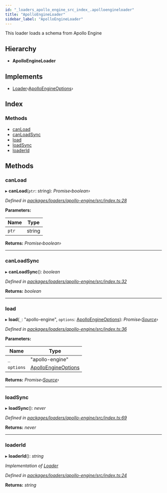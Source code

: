 ```yaml
---
id: "_loaders_apollo_engine_src_index_.apolloengineloader"
title: "ApolloEngineLoader"
sidebar_label: "ApolloEngineLoader"
---
```


This loader loads a schema from Apollo Engine

## Hierarchy

* **ApolloEngineLoader**

## Implements

* [Loader](/docs/api/interfaces/_utils_src_index_.loader)‹[ApolloEngineOptions](/docs/api/interfaces/_loaders_apollo_engine_src_index_.apolloengineoptions)›

## Index

### Methods

* [canLoad](_loaders_apollo_engine_src_index_.apolloengineloader.md#canload)
* [canLoadSync](_loaders_apollo_engine_src_index_.apolloengineloader.md#canloadsync)
* [load](_loaders_apollo_engine_src_index_.apolloengineloader.md#load)
* [loadSync](_loaders_apollo_engine_src_index_.apolloengineloader.md#loadsync)
* [loaderId](_loaders_apollo_engine_src_index_.apolloengineloader.md#loaderid)

## Methods

###  canLoad

▸ **canLoad**(`ptr`: string): *Promise‹boolean›*

*Defined in [packages/loaders/apollo-engine/src/index.ts:28](https://github.com/ardatan/graphql-tools/blob/master/packages/loaders/apollo-engine/src/index.ts#L28)*

**Parameters:**

Name | Type |
------ | ------ |
`ptr` | string |

**Returns:** *Promise‹boolean›*

___

###  canLoadSync

▸ **canLoadSync**(): *boolean*

*Defined in [packages/loaders/apollo-engine/src/index.ts:32](https://github.com/ardatan/graphql-tools/blob/master/packages/loaders/apollo-engine/src/index.ts#L32)*

**Returns:** *boolean*

___

###  load

▸ **load**(`_`: "apollo-engine", `options`: [ApolloEngineOptions](/docs/api/interfaces/_loaders_apollo_engine_src_index_.apolloengineoptions)): *Promise‹[Source](/docs/api/interfaces/_utils_src_index_.source)›*

*Defined in [packages/loaders/apollo-engine/src/index.ts:36](https://github.com/ardatan/graphql-tools/blob/master/packages/loaders/apollo-engine/src/index.ts#L36)*

**Parameters:**

Name | Type |
------ | ------ |
`_` | "apollo-engine" |
`options` | [ApolloEngineOptions](/docs/api/interfaces/_loaders_apollo_engine_src_index_.apolloengineoptions) |

**Returns:** *Promise‹[Source](/docs/api/interfaces/_utils_src_index_.source)›*

___

###  loadSync

▸ **loadSync**(): *never*

*Defined in [packages/loaders/apollo-engine/src/index.ts:69](https://github.com/ardatan/graphql-tools/blob/master/packages/loaders/apollo-engine/src/index.ts#L69)*

**Returns:** *never*

___

###  loaderId

▸ **loaderId**(): *string*

*Implementation of [Loader](/docs/api/interfaces/_utils_src_index_.loader)*

*Defined in [packages/loaders/apollo-engine/src/index.ts:24](https://github.com/ardatan/graphql-tools/blob/master/packages/loaders/apollo-engine/src/index.ts#L24)*

**Returns:** *string*
